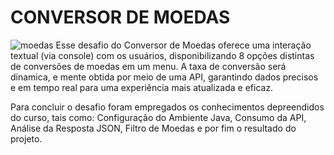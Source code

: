 
#  CONVERSOR DE MOEDAS 
![moedas](https://github.com/BackEndInnovation/ConversorMoedasDesafio1/assets/157855960/c0bfabeb-00bc-4b28-a64d-d154ce52a69e)
 Esse desafio do Conversor de Moedas oferece uma interação textual (via console) com os usuários, disponibilizando 8 opções distintas de conversões de moedas em um menu. 
 A taxa de conversão será dinamica, e mente obtida por meio de uma API, garantindo dados precisos e em tempo real para uma experiência mais atualizada e eficaz.

 Para concluir o desafio foram empregados os conhecimentos depreendidos do curso, tais como: Configuração do Ambiente Java, Consumo da API, Análise da Resposta JSON, Filtro de Moedas e por fim o resultado do projeto.

 
